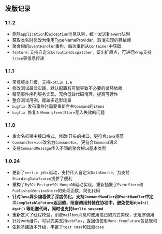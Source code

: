 ## 发版记录

### 1.1.2

- 删除`application`和`exception`消息队列，统一发送到`event`队列
- 获取类名时修改为使用TypeNameProvider，取消实现的强依赖
- 聚合根的`EventHandler`重构，每次重新从`Container`中获取
- `feature`: 支持自定义`CoroutineDispatcher`，留出扩展点，可进行`Wrap`支持`trace`等信息传递

### 1.1.1

- 常规版本升级，支持`kotlin 1.6`
- 修改测试最佳实践，默认配置有可能导致不必要的循环依赖
- 精简事件序列服务实现，冗余低效代码清理，提高可读性
- 整合测试用例，覆盖多选型场景
- `bugfix`: 发布事件时需要重新合并`Command`的`items`
- `bugfix`: 修复`InMemoryEventStore`写入失效的问题

### 1.1.0

- 重命名框架中接口格式，修改I开头的接口，更符合`Java`规范
- `CommandService`改名为`CommandBus`，更符合`Command`语义
- 支持`CommandMessage`传入不同的聚合根`id`基本类型

### 1.0.24

- 更新了`vert.x jdbc`驱动，支持传入自定义`DataSource`，为支持`ShardingDataSource`提供了便利
- 重构了`MySQL` `PostgreSQL` `MongoDB`驱动实现，重新抽象了`EventStore`和`PublishedVersionStore`的处理函数，简化代码
- **针对`Java`异步编程做了深度优化，支持`CommandHandler`和`EventHandler`中定义`CompletableFuture`返回值，阻塞调用封装在协程中，避免使用`#join() #get()`
  等阻塞代码，同时也支持`kotlin suspend`**
- 重新定义了线程模型，消费`mailbox`消息时使用递归的方式实现，无阻塞调用
- 针对web组件，可以完美支持`webflux`，返回值使用`Mono.fromFuture`包装既可
- 依赖基建版本升级，丰富了`test case`和压测`case`

